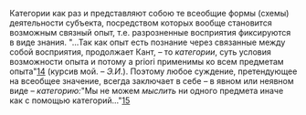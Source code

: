 Категории как раз и представляют собою те всеобщие формы (схемы) деятельности субъекта, посредством которых вообще становится возможным связный опыт, т.е. разрозненные восприятия фиксируются в виде знания. "...Так как опыт есть познание через связанные между собой восприятия, продолжает Кант, – то *категории*, суть условия возможности опыта и потому a priori применимы ко всем предметам опыта"[14](http://www.psylib.org.ua/books/ilyen02/refer.htm#g3-s14) (курсив мой. – *Э.И*.). Поэтому любое суждение, претендующее на всеобщее значение, всегда заключает в себе – в явном или неявном виде – *категорию:*"Мы не можем *мыслить* ни одного предмета иначе как с помощью категорий..."[15](http://www.psylib.org.ua/books/ilyen02/refer.htm#g3-s15)